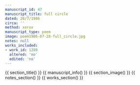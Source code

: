```yaml
---
manuscript_id: 47
manuscript_title: full circle
dated: 28/7/1986
circa: ''
method: xerox
manuscript_type: poem
image: poem1986-07-28-full_circle.jpg
notes: null
works_included:
- work_id: 1289
  altered: 'no'
  edited: 'no'
---
```


{{ section_title() }}
{{ manuscript_info() }}
{{ section_image() }}
{{ notes_section() }}
{{ works_section() }}

